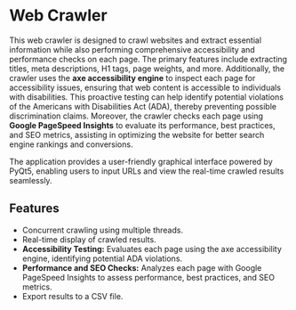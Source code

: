 # Web Crawler

This web crawler is designed to crawl websites and extract essential information while also performing comprehensive accessibility and performance checks on each page. The primary features include extracting titles, meta descriptions, H1 tags, page weights, and more. Additionally, the crawler uses the **axe accessibility engine** to inspect each page for accessibility issues, ensuring that web content is accessible to individuals with disabilities. This proactive testing can help identify potential violations of the Americans with Disabilities Act (ADA), thereby preventing possible discrimination claims. Moreover, the crawler checks each page using **Google PageSpeed Insights** to evaluate its performance, best practices, and SEO metrics, assisting in optimizing the website for better search engine rankings and conversions.

The application provides a user-friendly graphical interface powered by PyQt5, enabling users to input URLs and view the real-time crawled results seamlessly.

## Features

- Concurrent crawling using multiple threads.
- Real-time display of crawled results.
- **Accessibility Testing:** Evaluates each page using the axe accessibility engine, identifying potential ADA violations.
- **Performance and SEO Checks:** Analyzes each page with Google PageSpeed Insights to assess performance, best practices, and SEO metrics.
- Export results to a CSV file.
